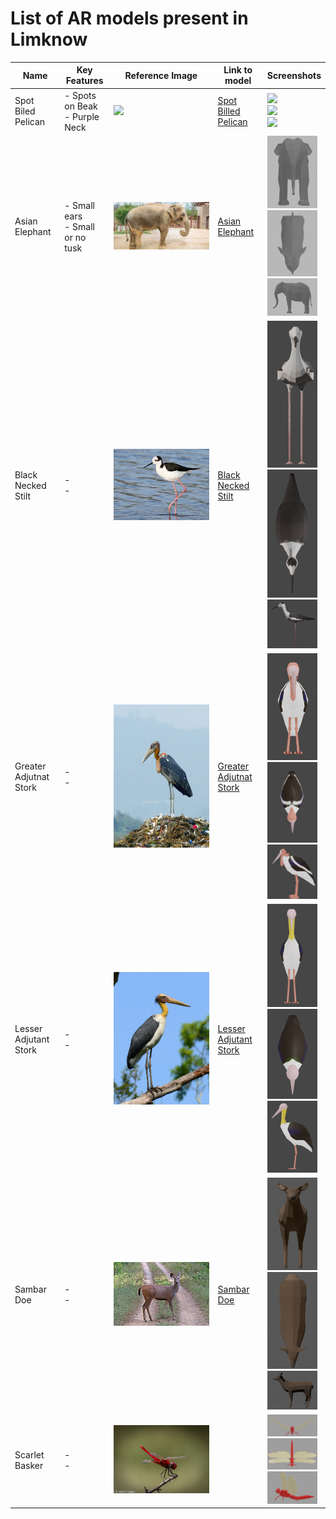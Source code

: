 # List of AR models present in **Limknow**

| Name | Key Features | Reference Image | Link to model | Screenshots|
| --- | --- | --- | --- | --- |
| Spot Biled Pelican | - Spots on Beak <br> - Purple Neck | ![](Models/Spot%20Biled%20Pelican/spotbiledpelican.jpeg) | [Spot Billed Pelican](Models/Spot%20Biled%20Pelican/SpotBilledPelican.glb ) | <img src="Models/Spot%20Biled%20Pelican/front-spot-billed-pelican.png" width=80px> <br> <img src="Models/Spot%20Biled%20Pelican/top-spot-billed-pelican.png" width=80px> <br> <img src="Models/Spot%20Biled%20Pelican/side-spot-billed-pelican.png" width=80px> |
| Asian Elephant  | - Small ears  <br> - Small or no tusk  | ![](Models/Asian%20Elephant/asianelephant.jpeg) | [Asian Elephant](Models/Asian%20Elephant/Aisan_Elephant.glb ) | <img src="Models/Asian%20Elephant/front-asian-elephant.png" width=80px> <br> <img src="Models/Asian%20Elephant/top-asian-elephant.png" width=80px> <br> <img src="Models/Asian%20Elephant/side-asian-elephant.png" width=80px> |
| Black Necked Stilt | -  <br> -  | ![](Models/Black%20Necked%20Stilt/blackneckedstilt.jpg) | [Black Necked Stilt](Models/Black%20Necked%20Stilt/BlackNeckedStilt.glb ) | <img src="Models/Black%20Necked%20Stilt/front-black-necked-stilt.png" width=80px> <br> <img src="Models/Black%20Necked%20Stilt/top-black-necked-stilt.png" width=80px> <br> <img src="Models/Black%20Necked%20Stilt/side-black-necked-stilt.png" width=80px> |
| Greater Adjutnat Stork | -  <br> -  | ![](Models/Greater%20Adjutnat%20Stork/greateradjutantstork.jpg) | [Greater Adjutnat Stork](Models/Greater%20Adjutnat%20Stork/GreaterAdjutnatStork.glb ) | <img src="Models/Greater%20Adjutnat%20Stork/front-greater-adjutant-stork.png" width=80px> <br> <img src="Models/Greater%20Adjutnat%20Stork/top-greater-adjutant-stork.png" width=80px> <br> <img src="Models/Greater%20Adjutnat%20Stork/side-greater-adjutant-stork.png" width=80px> |
| Lesser Adjutant Stork | -  <br> -  | ![](Models/Lesser%20Adjutant%20Stork/lesseradjutantstork.jpg ) | [Lesser Adjutant Stork](Models/Lesser%20Adjutant%20Stork/LesserAdjutantStork.glb ) | <img src="Models/Lesser%20Adjutant%20Stork/front-lesser-adjutant-stork.png" width=80px> <br> <img src="Models/Lesser%20Adjutant%20Stork/top-lesser-adjutant-stork.png" width=80px> <br> <img src="Models/Lesser%20Adjutant%20Stork/side-lesser-adjutant-stork.png" width=80px> |
| Sambar Doe | -  <br> -  | ![](Models/Sambar%20Doe/sambardoe.jpg) | [Sambar Doe](Models/Sambar%20Doe/SambarDoe.glb ) | <img src="Models/Sambar%20Doe/front-sambar-doe.png" width=80px> <br> <img src="Models/Sambar%20Doe/top-sambar-doe.png" width=80px> <br> <img src="Models/Sambar%20Doe/side-sambar-doe.png" width=80px> |
| Scarlet Basker | -  <br> -  | ![](Models/Scarlet%20Basker/scarletbasker.jpg) | [](Models/Scarlet%20Basker/ScarletBasker.glb ) | <img src="Models/Scarlet%20Basker/front-scarlet-basker.png" width=80px> <br> <img src="Models/Scarlet%20Basker/top-scarlet-basker.png" width=80px> <br> <img src="Models/Scarlet%20Basker/side-scarlet-basker.png" width=80px> |

